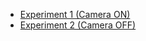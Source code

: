 
* [Experiment 1 (Camera ON)](https://kiran-nicole-rai.github.io/meeting-1)
* [Experiment 2 (Camera OFF)](https://kiran-nicole-rai.github.io/meeting-2)
